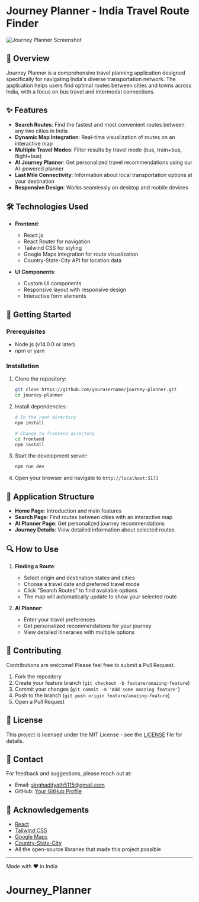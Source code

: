 # Journey Planner - India Travel Route Finder

![Journey Planner Screenshot](https://via.placeholder.com/800x400?text=Journey+Planner+Screenshot)

## 🚌 Overview

Journey Planner is a comprehensive travel planning application designed specifically for navigating India's diverse transportation network. The application helps users find optimal routes between cities and towns across India, with a focus on bus travel and intermodal connections.

## ✨ Features

- **Search Routes**: Find the fastest and most convenient routes between any two cities in India
- **Dynamic Map Integration**: Real-time visualization of routes on an interactive map
- **Multiple Travel Modes**: Filter results by travel mode (bus, train+bus, flight+bus)
- **AI Journey Planner**: Get personalized travel recommendations using our AI-powered planner
- **Last Mile Connectivity**: Information about local transportation options at your destination
- **Responsive Design**: Works seamlessly on desktop and mobile devices

## 🛠️ Technologies Used

- **Frontend**:

  - React.js
  - React Router for navigation
  - Tailwind CSS for styling
  - Google Maps integration for route visualization
  - Country-State-City API for location data

- **UI Components**:
  - Custom UI components
  - Responsive layout with responsive design
  - Interactive form elements

## 🚀 Getting Started

### Prerequisites

- Node.js (v14.0.0 or later)
- npm or yarn

### Installation

1. Clone the repository:

   ```bash
   git clone https://github.com/yourusername/journey-planner.git
   cd journey-planner
   ```

2. Install dependencies:

   ```bash
   # In the root directory
   npm install

   # Change to frontend directory
   cd frontend
   npm install
   ```

3. Start the development server:

   ```bash
   npm run dev
   ```

4. Open your browser and navigate to `http://localhost:5173`

## 📱 Application Structure

- **Home Page**: Introduction and main features
- **Search Page**: Find routes between cities with an interactive map
- **AI Planner Page**: Get personalized journey recommendations
- **Journey Details**: View detailed information about selected routes

## 🔍 How to Use

1. **Finding a Route**:

   - Select origin and destination states and cities
   - Choose a travel date and preferred travel mode
   - Click "Search Routes" to find available options
   - The map will automatically update to show your selected route

2. **AI Planner**:
   - Enter your travel preferences
   - Get personalized recommendations for your journey
   - View detailed itineraries with multiple options

## 🤝 Contributing

Contributions are welcome! Please feel free to submit a Pull Request.

1. Fork the repository
2. Create your feature branch (`git checkout -b feature/amazing-feature`)
3. Commit your changes (`git commit -m 'Add some amazing feature'`)
4. Push to the branch (`git push origin feature/amazing-feature`)
5. Open a Pull Request

## 📜 License

This project is licensed under the MIT License - see the [LICENSE](LICENSE) file for details.

## 📧 Contact

For feedback and suggestions, please reach out at:

- Email: singhadityath5115@gmail.com
- GitHub: [Your GitHub Profile](https://github.com/yourusername)

## 🙏 Acknowledgements

- [React](https://reactjs.org/)
- [Tailwind CSS](https://tailwindcss.com/)
- [Google Maps](https://developers.google.com/maps)
- [Country-State-City](https://github.com/harpreetkhalsagtbit/country-state-city)
- All the open-source libraries that made this project possible

---

Made with ❤️ in India
# Journey_Planner
